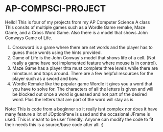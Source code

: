 # AP-COMPSCI-PROJECT
Hello! This is four of my projects from my AP Computer Science A class
This consits of multiple games such as a Wordle Game remake, Maze Game, and a Cross Word Game. Also there is a model that shows John Conways 
Game of Life. 

1. Crossword is a game where there are set words and the player has to guess those words using the hints provided. 
2. Game of Life is the John Conway's model that shows life of a cell. (Not really a game have not implemented feature where mouse is in control). 
3. Maze Game has a player thta must complete three levels while there are minotaurs and traps around. There are a few helpful resources for the player such as a sword and bow. 
4. Wordle Remake like the popular game Wordle it gives you a word that you have to solve for. The characters of all the letters is given and will be blocked out once a word is guessed and not part of the desired word. Plus the letters that are part of the word will stay as is. 

Note: This is code from a beginner so it really isnt complex nor does it have many feature a lot of JOptionPane is used and the occasional JFrame is used. This is meant to be user friendly. Anyone can modify the code to fit their needs this is a source/base code after all. :)
